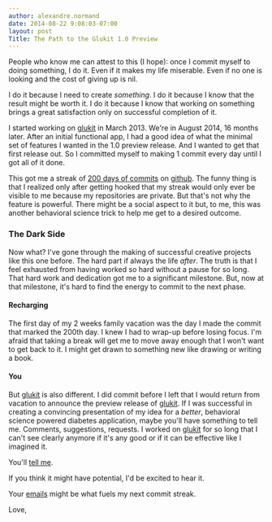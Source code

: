 ```yaml
---
author: alexandre.normand
date: 2014-08-22 9:08:03-07:00
layout: post
Title: The Path to the Glukit 1.0 Preview
---
```


People who know me can attest to this (I hope): once I commit myself to doing something, I do it. Even if it makes my life miserable. Even if no one is looking and the cost of giving up is nil. 

I do it because I need to create *something*. I do it because I know that the result might be worth it. I do it because I know that working on something brings a great satisfaction only on successful completion of it. 

I started working on [glukit](http://www.mygluk.it) in March 2013. We're in August 2014, 16 months later. After an initial functional app, I had a good idea of what the minimal set of features I wanted in the 1.0 preview release. And I wanted to get that first release out. So I committed myself to making 1 commit every day until I got all of it done. 

This got me a streak of [200 days of commits](https://farm6.staticflickr.com/5561/15004911492_19aca9abd5_c.jpg) on [github](http://github.com). The funny thing is that I realized only after getting hooked that my streak would only ever be visible to me because my repositories are private. But that's not why the feature is powerful. There might be a social aspect to it but, to me, this was another behavioral science trick to help me get to a desired outcome. 

### The Dark Side

Now what? I've gone through the making of successful creative projects like this one before. The hard part if always the life *after*. The truth is that I feel exhausted from having worked so hard without a pause for so long. That hard work and dedication got me to a significant milestone. But, now at that milestone, it's hard to find the energy to commit to the next phase. 

#### Recharging
The first day of my 2 weeks family vacation was the day I made the commit that marked the 200th day. I knew I had to wrap-up before losing focus. I'm afraid that taking a break will get me to move away enough that I won't want to get back to it. I might get drawn to something new like drawing or writing a book. 

#### You
But [glukit](http://www.mygluk.it/) is also different. I did commit before I left that I would return from vacation to announce the preview release of [glukit](http://www.mygluk.it/). If I was successful in creating a convincing presentation of my idea for a *better*, behavioral science powered diabetes application, maybe you'll have something to tell me. Comments, suggestions, requests. I worked on [glukit](http://www.mygluk.it/) for so long that I can't see clearly anymore if it's any good or if it can be effective like I imagined it. 

You'll [tell me](mailto:alexandre.normand@mygluk.it). 

If you think it might have potential, I'd be excited to hear it. 

Your [emails](mailto:alexandre.normand@mygluk.it) might be what fuels my next commit streak. 

Love,